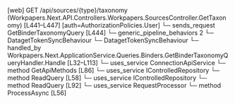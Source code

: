 [web] GET /api/sources/{type}/taxonomy  (Workpapers.Next.API.Controllers.Workpapers.SourcesController.GetTaxonomy)  [L441–L447] [auth=AuthorizationPolicies.User]
  └─ sends_request GetBinderTaxonomyQuery [L444]
    └─ generic_pipeline_behaviors 2
      └─ DatagetTokenSyncBehaviour
      └─ DatagetTokenSyncBehaviour
    └─ handled_by Workpapers.Next.ApplicationService.Queries.Binders.GetBinderTaxonomyQueryHandler.Handle [L32–L113]
      └─ uses_service ConnectionApiService
        └─ method GetApiMethods [L86]
      └─ uses_service IControlledRepository<Binder>
        └─ method ReadQuery [L58]
      └─ uses_service IControlledRepository<SourceAccount>
        └─ method ReadQuery [L92]
      └─ uses_service RequestProcessor
        └─ method ProcessAsync [L56]

